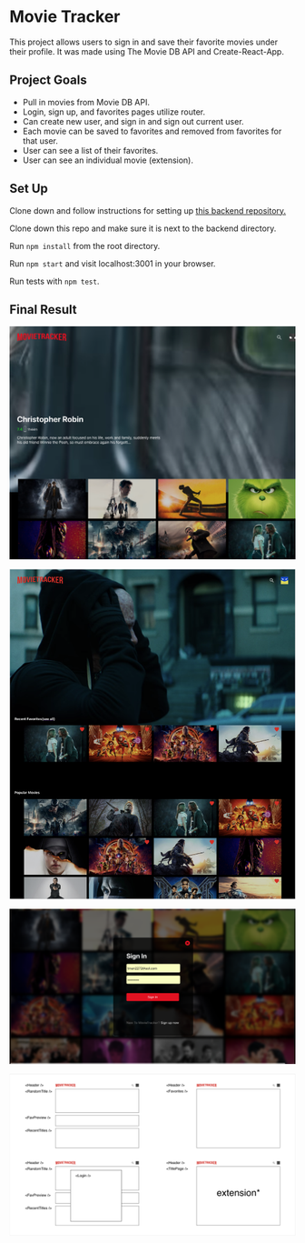 # Movie Tracker
This project allows users to sign in and save their favorite movies under their profile. It was made using The Movie DB API and Create-React-App.

## Project Goals
* Pull in movies from Movie DB API.
* Login, sign up, and favorites pages utilize router.
* Can create new user, and sign in and sign out current user.
* Each movie can be saved to favorites and removed from favorites for that user.
* User can see a list of their favorites.
* User can see an individual movie (extension).

## Set Up
Clone down and follow instructions for setting up [this backend repository.](https://github.com/turingschool-examples/movie-tracker)

Clone down this repo and make sure it is next to the backend directory.

Run `npm install` from the root directory.

Run `npm start` and visit localhost:3001 in your browser.

Run tests with `npm test`.

## Final Result

![alt tag](https://github.com/benjaminhayek/movieTracker/blob/master/public/images/screen1.png "Screen-shot of App")

![alt tag](https://github.com/benjaminhayek/movieTracker/blob/master/public/images/screen2.png "Screen-shot of App")

![alt tag](https://github.com/benjaminhayek/movieTracker/blob/master/public/images/screen3.png "Screen-shot of App")


![alt tag](https://github.com/benjaminhayek/movieTracker/blob/master/public/images/wire.png "Screen-shot of App")
